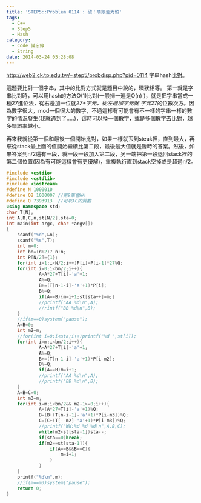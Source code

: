 ```yaml
---
title: 'STEP5::Problem 0114 : 破：萌娘苦力怕'
tags:
  - C++
  - Step5
  - Hash
category:
  - Code 備忘錄
  - String
date: 2014-03-24 05:28:08
---
```



http://web2.ck.tp.edu.tw/~step5/probdisp.php?pid=0114
字串hash比對。

<!--more-->

這題要比對一個字串，其中的比對方式就是題目中說的，環狀相等。
第一就是字串比對時，可以用hash的方法O(1)比對(一般掃一遍是O(n) )，就是把字串當成一種27進位法，從右邊加一位就*27+字元，從左邊加字元就 字元*27的位數次方。因為數字很大，mod一個很大的數字，不過這樣有可能會有不一樣的字串一樣的數字的情況發生(我就遇到了.....)，這時可以換一個數字，或是多個數字去比對，越多錯誤率越小。

再來我就從第一個和最後一個開始比對，如果一樣就丟到steak裡，直到最大，再來從stack最上面的值開始繼續比第二段，最後最大值就是暫時的答案。然後，如果答案到n/2還有一段，就一段一段加入第二段，另一端把第一段退回stack裡的第二個位置(因為有可能這樣會有更優解)，重複執行直到stack空掉或是超過n/2。



``` c++
#include <cstdio>
#include <cstdlib>
#include <iostream>
#define N 1000010
#define Q2 1000007 //第9筆會WA
#define Q 7393913  //可以AC的質數
using namespace std;
char T[N];
int A,B,C,n,st[N/2],sta=0;
int main(int argc, char *argv[])
{
    scanf("%d",&n);
    scanf("%s",T);
    int m=0;
    int bn=(n%2)? n:n;
    int P[N/2]={1};
    for(int i=1;i<N/2;i++)P[i]=P[i-1]*27%Q;
    for(int i=0;i<bn/2;i++){
            A=A*27+T[i]-'a'+1;
            A%=Q;
            B+=(T[n-1-i]-'a'+1)*P[i];
            B%=Q;
            if(A==B){m=i+1;st[sta++]=m;}
            //printf("AA %d\n",A);
            //rintf("BB %d\n",B);
    }
    //if(m==0)system("pause");
    A=B=0;
    int m2=m;
    //for(int i=0;i<sta;i++)printf("%d ",st[i]);
    for(int i=m;i<bn/2;i++){
            A=A*27+T[i]-'a'+1;
            A%=Q;
            B+=(T[n-1-i]-'a'+1)*P[i-m2];
            B%=Q;
            if(A==B)m=i+1;
            //printf("AA %d\n",A);
            //printf("BB %d\n",B);
    }
    A=B=C=0;
    int m3=m;
    for(int i=m;i<bn/2&& m2-1>=0;i++){
            A=(A*27+T[i]-'a'+1)%Q;
            B=(B+(T[n-i-1]-'a'+1)*P[i-m3])%Q;
            C=(C+(T[--m2]-'a'+1)*P[i-m3])%Q;
            //printf("WW:%d %d %d\n",A,B,C);
            while(m2<st[sta-1])sta--;
            if(sta==0)break;
            if(m2==st[sta-1]){
                if(A==B&&B==C){
                    m=i+1;
                }
            }
    }
    printf("%d\n",m);
    //if(m==m3)system("pause");
    return 0;
}
```